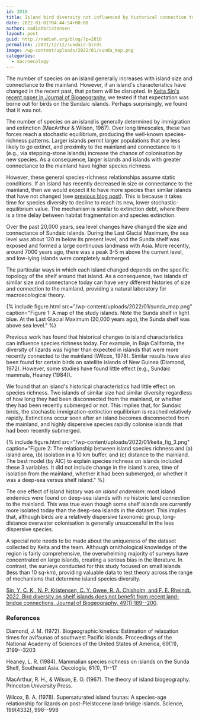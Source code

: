 ```yaml
---
id: 2010
title: Island bird diversity not influenced by historical connection to the mainland
date: 2022-01-01T04:44:54+00:00
author: nadiahkristensen
layout: post
guid: http://nadiah.org/blog/?p=2010
permalink: /2021/12/12/sundaic-birds
image: /wp-content/uploads/2022/01/sunda_map.png
categories:
  - macroecology
---
```


The number of species on an island generally increases with island size and connectance to the mainland.
However, if an island's characteristics have changed in the recent past, that pattern will be disrupted.
In [Keita Sin's recent paper in Journal of Biogeography](https://onlinelibrary.wiley.com/doi/abs/10.1111/jbi.14293),
we tested if that expectation was borne out for birds on the Sundaic islands.
Perhaps surprisingly, we found that it was not.

The number of species on an island is generally determined by immigration and extinction (MacArthur & Wilson, 1967).
Over long timescales,
these two forces reach a stochastic equilibrium, producing the well-known species-richness patterns.
Larger islands permit larger populations that are less likely to go extinct,
and proximity to the mainland and connectance to it (e.g., via stepping-stone islands) increase the chance of colonisation by new species.
As a consequence, larger islands and islands with greater connectance to the mainland have higher species richness.

However, these general species-richness relationships assume static conditions.
If an island has recently decreased in size or connectance to the mainland,
then we would expect it to have more species than similar islands that have not changed
(see [previous blog post](https://nadiah.org/2020/02/22/transient-dynamics-in-neutral-models/)).
This is because it takes time for species diversity to decline to reach its new, lower stochastic-equilibrium value.
The mechanism is similar to extinction debt, where there is a time delay between habitat fragmentation and species extinction.

Over the past 20,000 years, sea level changes have changed the size and connectance of Sundaic islands.
During the Last Glacial Maximum, the sea level was about 120 m below its present level, and the Sunda shelf was exposed and formed a large continuous landmass with Asia.
More recently, around 7000 years ago, there was a peak 3-5 m above the current level, and low-lying islands were completely submerged.

The particular ways in which each island changed depends on the specific topology of the shelf around that island.
As a consequence, two islands of similar size and connectance today can have very different histories of size and connection to the mainland,
providing a natural laboratory for macroecological theory.

{%
    include figure.html
    src="/wp-content/uploads/2022/01/sunda_map.png"
    caption="Figure 1: A map of the study islands. Note the Sunda shelf in light blue. At the Last Glacial Maximum (20,000 years ago), the Sunda shelf was above sea level."
%}


Previous work has found that historical changes to island characteristics can influence species richness today.
For example, in Baja California, the diversity of lizards was higher than expected in islands that were more recently connected to the mainland (Wilcox, 1978).
Similar results have also been found for certain birds on satellite islands of New Guinea (Diamond, 1972).
However, some studies have found little effect (e.g., Sundaic mammals, Heaney (1984)).

We found that an island's historical characteristics had little effect on species richness.
Two islands of similar size had similar diversity regardless of how long they had been disconnected from the mainland, or whether they had been recently submerged or not.
This implies that, for Sundaic birds, the stochastic immigration-extinction equilibrium is reached relatively rapidly.
Extinctions occur soon after an island becomes disconnected from the mainland,
and highly dispersive species rapidly colonise islands that had been recently submerged.

{%
    include figure.html
    src="/wp-content/uploads/2022/01/keita_fig_3.png"
    caption="Figure 2: The relationship between island species richness and (a) island area, (b) isolation in a 10 km buffer, and (c) distance to the mainland. The best model (by AIC) to explain species richness on islands included these 3 variables. It did not include change in the island's area, time of isolation from the mainland, whether it had been submerged, or whether it was a deep-sea versus shelf island."
%}

The one effect of island history was on _island endemism_: most island endemics were found on deep-sea islands with no historic land connection to the mainland.
This was true even though some shelf islands are currently more isolated today than the deep-sea islands in the dataset.
This implies that,
although birds are a relatively dispersive taxonomic group,
long-distance overwater colonisation is generally unsuccessful in the less dispersive species.

A special note needs to be made about the uniqueness of the dataset collected by Keita and the team.
Although ornithological knowledge of the region is fairly comprehensive,
the overwhelming majority of surveys have concentrated on large islands,
creating a serious bias in the literature.
In contrast, the surveys conducted for this study focused on small islands (less than 10 sq-km),
providing valuable data to test theory across the range of mechanisms that determine island species diversity.

[Sin, Y. C. K., N. P. Kristensen, C. Y. Gwee, R. A. Chisholm, and F. E. Rheindt. 2022. Bird diversity on shelf islands does not benefit from recent land-bridge connections. Journal of Biogeography, 49(1):189--200](https://onlinelibrary.wiley.com/doi/abs/10.1111/jbi.14293).

<h3>References</h3>

Diamond, J. M. (1972). Biogeographic kinetics: Estimation of relaxation times for avifaunas of southwest Pacific islands. Proceedings of the National Academy of Sciences of the United States of America, 69(11), 3199--3203

Heaney, L. R. (1984). Mammalian species richness on islands on the Sunda Shelf, Southeast Asia. Oecologia, 61(1), 11--17

MacArthur, R. H., & Wilson, E. O. (1967). The theory of island biogeography. Princeton University Press.

Wilcox, B. A. (1978). Supersaturated island faunas: A species-age relationship for lizards on post-Pleistocene land-bridge islands. Science, 199(4332), 996--998

